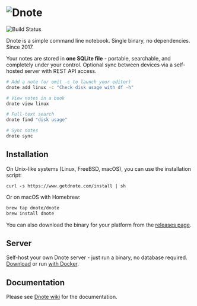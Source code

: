 ![Dnote](assets/logo.png)
=========================

![Build Status](https://github.com/dnote/dnote/actions/workflows/ci.yml/badge.svg)

Dnote is a simple command line notebook. Single binary, no dependencies. Since 2017.

Your notes are stored in **one SQLite file** - portable, searchable, and completely under your control. Optional sync between devices via a self-hosted server with REST API access.

```sh
# Add a note (or omit -c to launch your editor)
dnote add linux -c "Check disk usage with df -h"

# View notes in a book
dnote view linux

# Full-text search
dnote find "disk usage"

# Sync notes
dnote sync
```

## Installation

On Unix-like systems (Linux, FreeBSD, macOS), you can use the installation script:

    curl -s https://www.getdnote.com/install | sh

Or on macOS with Homebrew:

```sh
brew tap dnote/dnote
brew install dnote
```

You can also download the binary for your platform from the [releases page](https://github.com/dnote/dnote/releases).

## Server

Self-host your own Dnote server - just run a binary, no database required. [Download](https://github.com/dnote/dnote/blob/master/SELF_HOSTING.md) or run [with Docker](https://github.com/dnote/dnote/blob/master/host/docker/README.md).

## Documentation

Please see [Dnote wiki](https://github.com/dnote/dnote/wiki) for the documentation.
